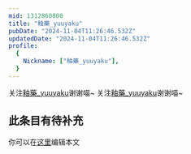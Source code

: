 ```yaml
---
mid: 1312860800
title: "釉藥_yuuyaku"
pubDate: "2024-11-04T11:26:46.532Z"
updatedDate: "2024-11-04T11:26:46.532Z"
profile:
  {
    Nickname: ["釉藥_yuuyaku"],
  }
---
```


关注[釉藥_yuuyaku](https://space.bilibili.com/1312860800)谢谢喵~ 关注[釉藥_yuuyaku](https://space.bilibili.com/1312860800)谢谢喵~

## 此条目有待补充
你可以在[这里](https://github.com/Yuhanawa/VTuber.ICU-Content/edit/master/v/釉藥_yuuyaku/index.md)编辑本文
